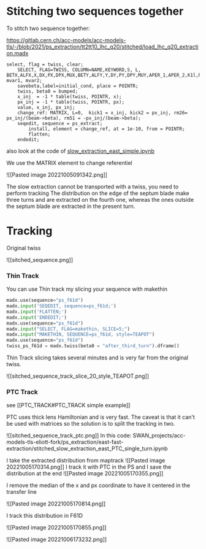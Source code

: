 # Stitching two sequences together

To stitch two sequence together:

https://gitlab.cern.ch/acc-models/acc-models-tls/-/blob/2021/ps_extraction/tt2tt10_lhc_q20/stitched/load_lhc_q20_extraction.madx
``` FORTRAN
select, flag = twiss, clear;
    SELECT, FLAG=TWISS, COLUMN=NAME,KEYWORD,S, L, BETX,ALFX,X,DX,PX,DPX,MUX,BETY,ALFY,Y,DY,PY,DPY,MUY,APER_1,APER_2,K1l,RE11,RE12,RE21,RE22,RE33,RE34,RE43,RE44,RE16,RE26, mvar1, mvar2;
    savebeta,label=initial_cond, place = POINTR;
    twiss, beta0 = bumped;
    x_inj  = -1 * table(twiss, POINTR, x);
    px_inj = -1 * table(twiss, POINTR, px);
    value, x_inj, px_inj;
    change_ref: MATRIX, L=0,  kick1 = x_inj, kick2 = px_inj, rm26= px_inj/(beam->beta), rm51 = -px_inj/(beam->beta);
    seqedit, sequence = ps_extract;
        install, element = change_ref, at = 1e-10, from = POINTR;
        flatten;
    endedit;
```

also look at the code of [slow_extraction_east_simple.ipynb](https://gitlab.cern.ch/eljohnso/acc-models-tls-eliott-fork/-/blob/937e7097d7ffba14bd9e5537e39ee7d8a2357668/ps_extraction/east-fast-extraction/slow_extraction_east_simple.ipynb)

We use the MATRIX element to change referentiel

![[Pasted image 20221005091342.png]]

The slow extraction cannot be transported with a twiss, you need to perform tracking
The distribution on the edge of the septum blade make three turns and are extracted on the fourth one, whereas the ones outside the septum blade are extracted in the present turn.


# Tracking

Original twiss

![[sitched_sequence.png]]

### Thin Track
You can use Thin track my slicing your sequence with makethin

```python
madx.use(sequence="ps_f61d")
madx.input('SEQEDIT, sequence=ps_f61d;')
madx.input('FLATTEN;')
madx.input('ENDEDIT;')
madx.use(sequence="ps_f61d")
madx.input("SELECT, FLAG=makethin, SLICE=5;")
madx.input("MAKETHIN, SEQUENCE=ps_f61d, style=TEAPOT")
madx.use(sequence="ps_f61d")
twiss_ps_f61d = madx.twiss(beta0 = "after_third_turn").dframe()
```


Thin Track slicing takes several minutes and is very far from the original twiss.

![[sitched_sequence_track_slice_20_style_TEAPOT.png]]

### PTC Track

see [[PTC_TRACK#PTC_TRACK simple example]]

PTC uses thick lens Hamiltonian and is very fast.
The caveat is that it can't be used with matrices so the solution is to split the tracking in two.

![[sitched_sequence_track_ptc.png]]
In this code: SWAN_projects/acc-models-tls-eliott-fork/ps_extraction/east-fast-extraction/stitched_slow_extraction_east_PTC_single_turn.ipynb

I take the extracted distribution from maptrack
![[Pasted image 20221005170314.png]]
I track it with PTC in the PS and I save the distribution at the end
![[Pasted image 20221005170355.png]]

I remove the median of the x and px coordinate to have it centered in the transfer line

![[Pasted image 20221005170814.png]]

I track this distribution in F61D

![[Pasted image 20221005170855.png]]

![[Pasted image 20221006173232.png]]
